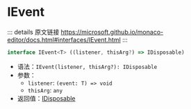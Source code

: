 # IEvent
        
::: details 原文链接
https://microsoft.github.io/monaco-editor/docs.html#interfaces/IEvent.html
:::

```ts
interface IEvent<T> ((listener, thisArg?) => IDisposable)
```

- 语法：`IEvent(listener, thisArg?): IDisposable`
- 参数：
  - `listener`: `(event: T) => void`
  - `thisArg`: `any`
- 返回值：[IDisposable](/api/IDisposable.md)